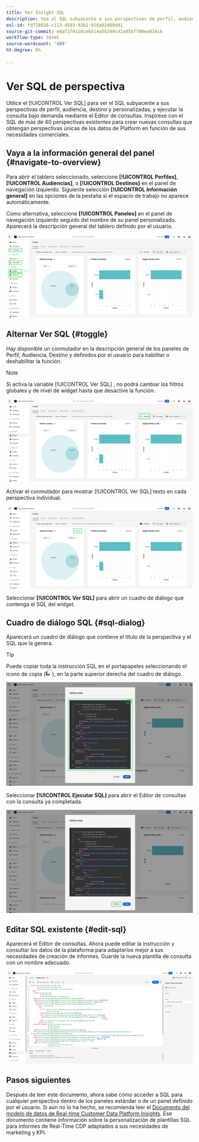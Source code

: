 ```yaml
---
title: Ver Insight SQL
description: Vea el SQL subyacente a sus perspectivas de perfil, audiencia, destino y personalizadas, y ejecute la consulta bajo demanda mediante el Editor de consultas.
exl-id: fd728926-c113-4593-92b1-916a02d09d41
source-git-commit: e0af1f0110ceb514a5b249c42a05bf780ea834c6
workflow-type: tm+mt
source-wordcount: '409'
ht-degree: 0%

---
```


# Ver SQL de perspectiva

Utilice el [!UICONTROL Ver SQL] para ver el SQL subyacente a sus perspectivas de perfil, audiencia, destino y personalizadas, y ejecutar la consulta bajo demanda mediante el Editor de consultas. Inspírese con el SQL de más de 40 perspectivas existentes para crear nuevas consultas que obtengan perspectivas únicas de los datos de Platform en función de sus necesidades comerciales.

## Vaya a la información general del panel {#navigate-to-overview}

Para abrir el tablero seleccionado, seleccione **[!UICONTROL Perfiles]**, **[!UICONTROL Audiencias]**, o **[!UICONTROL Destinos]** en el panel de navegación izquierdo. Siguiente selección **[!UICONTROL Información general]** en las opciones de la pestaña si el espacio de trabajo no aparece automáticamente.

Como alternativa, seleccione **[!UICONTROL Paneles]** en el panel de navegación izquierdo seguido del nombre de su panel personalizado. Aparecerá la descripción general del tablero definido por el usuario.

![La IU del Experience Platform con [!UICONTROL Perfiles], [!UICONTROL Audiencias], [!UICONTROL Destinos], y [!UICONTROL Paneles] resaltado.](./images/view-sql/dashboard-navigation.png)

## Alternar Ver SQL {#toggle}

Hay disponible un conmutador en la descripción general de los paneles de Perfil, Audiencia, Destino y definidos por el usuario para habilitar o deshabilitar la función.

>[!NOTE]
>
>Si activa la variable [!UICONTROL Ver SQL] , no podrá cambiar los filtros globales y de nivel de widget hasta que desactive la función.

![El [!UICONTROL Ver SQL] alternar resaltado.](./images/view-sql/view-sql-toggle.png)

Activar el conmutador para mostrar [!UICONTROL Ver SQL] texto en cada perspectiva individual.

![Una perspectiva con [!UICONTROL Ver SQL] resaltado.](./images/view-sql/insight-view-sql.png)

Seleccionar **[!UICONTROL Ver SQL]** para abrir un cuadro de diálogo que contenga el SQL del widget.

## Cuadro de diálogo SQL {#sql-dialog}

Aparecerá un cuadro de diálogo que contiene el título de la perspectiva y el SQL que la genera.

>[!TIP]
>
>Puede copiar toda la instrucción SQL en el portapapeles seleccionando el icono de copia (![El icono Copiar.](./images/view-sql/copy-icon.png)), en la parte superior derecha del cuadro de diálogo.

![Un cuadro de diálogo de perspectiva con la instrucción SQL resaltada.](./images/view-sql/sql-dialog.png)

Seleccionar **[!UICONTROL Ejecutar SQL]** para abrir el Editor de consultas con la consulta ya completada.

![Un cuadro de diálogo de perspectiva con [!UICONTROL Ejecutar SQL] resaltado.](./images/view-sql/run-sql.png)

## Editar SQL existente {#edit-sql}

Aparecerá el Editor de consultas. Ahora puede editar la instrucción y consultar los datos de la plataforma para adaptarlos mejor a sus necesidades de creación de informes. Guarde la nueva plantilla de consulta con un nombre adecuado.

![El editor de consultas con el SQL de perspectiva seleccionado ya se ha rellenado.](./images/view-sql/edit-sql.png)

## Pasos siguientes

Después de leer este documento, ahora sabe cómo acceder a SQL para cualquier perspectiva dentro de los paneles estándar o de un panel definido por el usuario. Si aún no lo ha hecho, se recomienda leer el [Documento del modelo de datos de Real-time Customer Data Platform Insights](./data-models/cdp-insights-data-model-b2c.md). Ese documento contiene información sobre la personalización de plantillas SQL para informes de Real-Time CDP adaptados a sus necesidades de marketing y KPI.
